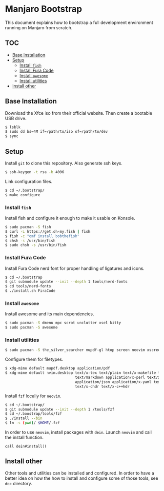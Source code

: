 # Manjaro Bootstrap

This document explains how to bootstrap a full development environment running on Manjaro from
scratch.

## TOC

<!-- vim-markdown-toc GFM -->

* [Base Installation](#base-installation)
* [Setup](#setup)
  - [Install `fish`](#install-fish)
  - [Install Fura Code](#install-fura-code)
  - [Install `awesome`](#install-awesome)
  - [Install utilities](#install-utilities)
* [Install other](#install-other)

<!-- vim-markdown-toc -->

## Base Installation

Download the Xfce iso from their official website. Then create a
bootable USB drive.

```sh
$ lsblk
$ sudo dd bs=4M if=/path/to/iso of=/path/to/dev
$ sync
```

## Setup

Install `git` to clone this repository. Also generate ssh keys.

```sh
$ ssh-keygen -t rsa -b 4096
```

Link configuration files.

```sh
$ cd ~/.bootstrap/
$ make configure
```

### Install `fish`

Install fish and configure it enough to make it usable on Konsole.

```sh
$ sudo pacman -S fish
$ curl -L https://get.oh-my.fish | fish
$ fish -c "omf install bobthefish"
$ chsh -s /usr/bin/fish
$ sudo chsh -s /usr/bin/fish
```

### Install Fura Code

Install Fura Code nerd font for proper handling of ligatures and icons.

```sh
$ cd ~/.bootstrap
$ git submodule update --init --depth 1 tools/nerd-fonts
$ cd tools/nerd-fonts
$ ./install.sh FiraCode
```

### Install `awesome`

Install awesome and its main dependencies.

```sh
$ sudo pacman -S dmenu mpc scrot unclutter xsel kitty
$ sudo pacman -S awesome
```

### Install utilities

```sh
$ sudo pacman -S the_silver_searcher mupdf-gl htop screen neovim xscreensaver
```

Configure them for filetypes.

```sh
$ xdg-mime default mupdf.desktop application/pdf
$ xdg-mime default nvim.desktop text/x-tex text/plain text/x-makefile text/rust text/x-log \
                                text/markdown application/x-perl text/x-python text/x-java \
                                application/json application/x-yaml text/x-csrc text/x-c++src \
                                text/x-chdr text/x-c++hdr
```

Install `fzf` locally for `neovim`.

```sh
$ cd ~/.bootstrap/
$ git submodule update --init --depth 1 /tools/fzf
$ cd ~/.boostrap/tools/fzf
$ ./install --bin
$ ln -s (pwd)/ $HOME/.fzf
```

In order to use `neovim`, install packages with `dein`. Launch `neovim` and call the install
function.

```viml
call dein#install()
```

## Install other

Other tools and utilities can be installed and configured. In order to have a better idea on how the
how to install and configure some of those tools, see `doc` directory.
